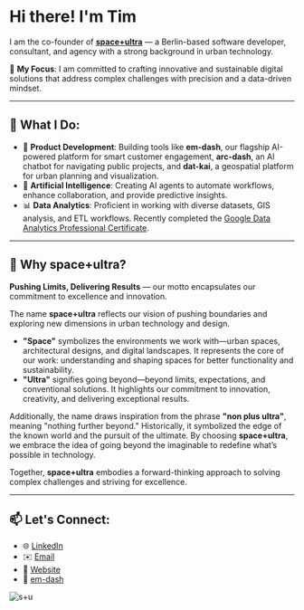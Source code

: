 # Hi there! I'm Tim

I am the co-founder of **[space+ultra](https://spaceplusultra.com)** — a Berlin-based software developer, consultant, and agency with a strong background in urban technology.

🌟 **My Focus**: I am committed to crafting innovative and sustainable digital solutions that address complex challenges with precision and a data-driven mindset.

---

## 💼 What I Do:
- 🚀 **Product Development**:  Building tools like **em-dash**, our flagship AI-powered platform for smart customer engagement, **arc-dash**, an AI chatbot for navigating public projects, and **dat-kai**, a geospatial platform for urban planning and visualization.
- 🤖 **Artificial Intelligence**:  Creating AI agents to automate workflows, enhance collaboration, and provide predictive insights.
- 📊 **Data Analytics**:  Proficient in working with diverse datasets, GIS analysis, and ETL workflows. Recently completed the [Google Data Analytics Professional Certificate](https://www.coursera.org/professional-certificates/google-data-analytics).


---

## 🌌 Why **space+ultra**?

**Pushing Limits, Delivering Results** — our motto encapsulates our commitment to excellence and innovation.

The name **space+ultra** reflects our vision of pushing boundaries and exploring new dimensions in urban technology and design.

- **"Space"** symbolizes the environments we work with—urban spaces, architectural designs, and digital landscapes. It represents the core of our work: understanding and shaping spaces for better functionality and sustainability.  
- **"Ultra"** signifies going beyond—beyond limits, expectations, and conventional solutions. It highlights our commitment to innovation, creativity, and delivering exceptional results.  

Additionally, the name draws inspiration from the phrase **"non plus ultra"**, meaning "nothing further beyond." Historically, it symbolized the edge of the known world and the pursuit of the ultimate. By choosing **space+ultra**, we embrace the idea of going beyond the imaginable to redefine what’s possible in technology.

Together, **space+ultra** embodies a forward-thinking approach to solving complex challenges and striving for excellence.

---

## 📫 Let's Connect:
- 🌐 [LinkedIn](https://www.linkedin.com/in/ttsch)  
- ✉️ [Email](mailto:info@spaceplusultra.com)
- 🔗 [Website](https://spaceplusultra.com)
- 📝 [em-dash](https://spaceplusultra.com/em-dash)


![s+u](https://github.com/space-ultra/website/blob/main/styles/assets/tim_spu.jpg?raw=true)
